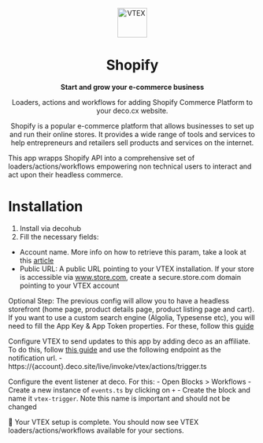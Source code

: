 <p align="center">
  <a href="https://www.shopify.com/">
    <img alt="VTEX" src="https://github.com/deco-cx/apps/assets/1753396/bede882a-0893-45f0-a777-d693dd9c105a" width="60" />
  </a>
</p>
<h1 align="center">
  Shopify
</h1>

<p align="center">
  <strong>
    Start and grow your e-commerce business
  </strong>
</p>
<p align="center">
  Loaders, actions and workflows for adding Shopify Commerce Platform to your deco.cx website.
</p>

<p align="center">
Shopify is a popular e-commerce platform that allows businesses to set up and run their online stores. It provides a wide range of tools and services to help entrepreneurs and retailers sell products and services on the internet.

This app wrapps Shopify API into a comprehensive set of
loaders/actions/workflows empowering non technical users to interact and act
upon their headless commerce.

</p>

# Installation

1. Install via decohub
2. Fill the necessary fields:

- Account name. More info on how to retrieve this param, take a look at this
  [article](https://help.vtex.com/en/tutorial/what-is-an-account-name--i0mIGLcg3QyEy8OCicEoC?&utm_source=autocomplete)
- Public URL: A public URL pointing to your VTEX installation. If your store is
  accessible via www.store.com, create a secure.store.com domain pointing to
  your VTEX account

Optional Step: The previous config will allow you to have a headless storefront
(home page, product details page, product listing page and cart). If you want to
use a custom search engine (Algolia, Typesense etc), you will need to fill the
App Key & App Token properties. For these, follow this
[guide](https://help.vtex.com/tutorial/application-keys--2iffYzlvvz4BDMr6WGUtet#generating-app-keys-in-your-account)

Configure VTEX to send updates to this app by adding deco as an affiliate. To do
this, follow
[this guide](https://help.vtex.com/en/tutorial/configuring-affiliates--tutorials_187?&utm_source=autocomplete)
and use the following endpoint as the notification url. -
https://{account}.deco.site/live/invoke/vtex/actions/trigger.ts

Configure the event listener at deco. For this: - Open Blocks > Workflows -
Create a new instance of `events.ts` by clicking on `+` - Create the block and
name it `vtex-trigger`. Note this name is important and should not be changed

🎉 Your VTEX setup is complete. You should now see VTEX
loaders/actions/workflows available for your sections.

